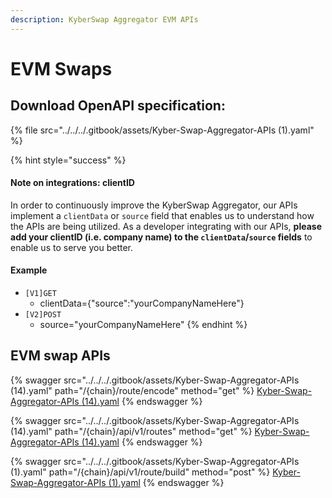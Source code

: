 ```yaml
---
description: KyberSwap Aggregator EVM APIs
---
```


# EVM Swaps

## Download OpenAPI specification:

{% file src="../../../.gitbook/assets/Kyber-Swap-Aggregator-APIs (1).yaml" %}

{% hint style="success" %}
#### Note on integrations: clientID

In order to continuously improve the KyberSwap Aggregator, our APIs implement a `clientData` or `source` field that enables us to understand how the APIs are being utilized. As a developer integrating with our APIs, **please add your clientID (i.e. company name) to the `clientData`/`source` fields** to enable us to serve you better.&#x20;

#### Example

* `[V1]GET`
  * clientData={"source":"yourCompanyNameHere"}
* `[V2]POST`
  * source="yourCompanyNameHere"
{% endhint %}

## EVM swap APIs

{% swagger src="../../../.gitbook/assets/Kyber-Swap-Aggregator-APIs (14).yaml" path="/{chain}/route/encode" method="get" %}
[Kyber-Swap-Aggregator-APIs (14).yaml](<../../../.gitbook/assets/Kyber-Swap-Aggregator-APIs (14).yaml>)
{% endswagger %}

{% swagger src="../../../.gitbook/assets/Kyber-Swap-Aggregator-APIs (14).yaml" path="/{chain}/api/v1/routes" method="get" %}
[Kyber-Swap-Aggregator-APIs (14).yaml](<../../../.gitbook/assets/Kyber-Swap-Aggregator-APIs (14).yaml>)
{% endswagger %}

{% swagger src="../../../.gitbook/assets/Kyber-Swap-Aggregator-APIs (1).yaml" path="/{chain}/api/v1/route/build" method="post" %}
[Kyber-Swap-Aggregator-APIs (1).yaml](<../../../.gitbook/assets/Kyber-Swap-Aggregator-APIs (1).yaml>)
{% endswagger %}
